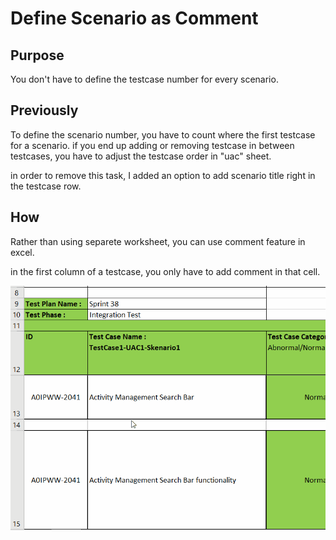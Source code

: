 # Define Scenario as Comment
## Purpose
You don't have to define the testcase number for every scenario.

## Previously
To define the scenario number, you have to count where the first testcase for a scenario. if you end up adding or removing testcase in between testcases, you have to adjust the testcase order in "uac" sheet.

in order to remove this task, I added an option to add scenario title right in the testcase row.

## How
Rather than using separete worksheet, you can use comment feature in excel.

in the first column of a testcase, you only have to add comment in that cell.

![Adding Comment on Testcase row](/docs/imgs/comment_in_testcase.gif)
